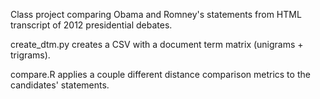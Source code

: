 Class project comparing Obama and Romney's statements from HTML transcript of 2012 presidential debates.

create_dtm.py creates a CSV with a document term matrix (unigrams + trigrams).

compare.R applies a couple different distance comparison metrics to the candidates' statements.
